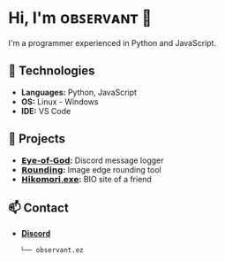 # Hi, I'm ᴏʙꜱᴇʀᴠᴀɴᴛ 👋

I'm a programmer experienced in Python and JavaScript.

## 🔧 Technologies
- **Languages:** Python, JavaScript
- **OS:** Linux  -  Windows
- **IDE:** VS Code

## 🚀 Projects
- **[𝗘𝘆𝗲-𝗼𝗳-𝗚𝗼𝗱](https://github.com/403observant/Eye-of-God):** Discord message logger
- **[𝗥𝗼𝘂𝗻𝗱𝗶𝗻𝗴](https://github.com/403observant/Rounding):** Image edge rounding tool
- **[𝗛𝗶𝗸𝗼𝗺𝗼𝗿𝗶.𝗲𝘅𝗲](https://github.com/403observant/hikomori.exe):** BIO site of a friend

## 📫 Contact
- [𝐃𝐢𝐬𝐜𝐨𝐫𝐝](403observant.github.io/BIO/Discord)
```markdown
   └── observant.ez 
